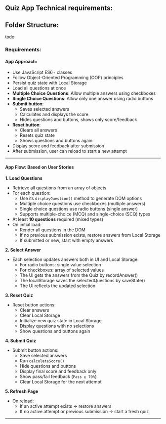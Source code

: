 ## Quiz App Technical requirements:

## Folder Structure:

todo

### Requirements:

#### App Approach:

- Use JavaScript ES6+ classes
- Follow Object-Oriented Programming (OOP) principles
- Persist quiz state with Local Storage
- Load all questions at once
- **Multiple Choice Questions**: Allow multiple answers using checkboxes
- **Single Choice Questions**: Allow only one answer using radio buttons
- **Submit button**:
  - Saves selected answers
  - Calculates and displays the score
  - Hides questions and buttons, shows only score/feedback
- **Reset button**:
  - Clears all answers
  - Resets quiz state
  - Shows questions and buttons again
- Display score and feedback after submission
- After submission, user can reload to start a new attempt

---

#### App Flow: Based on User Stories

**1. Load Questions**

- Retrieve all questions from an array of objects
- For each question:
  - Use its `displayQuestion()` method to generate DOM options
  - Multiple choice questions use checkboxes (multiple answers)
  - Single choice questions use radio buttons (single answer)
  - Supports multiple-choice (MCQ) and single-choice (SCQ) types
- At least **10 questions** required (mixed types)
- On initial load:
  - Render all questions in the DOM
  - If no previous submission exists, restore answers from Local Storage
  - If submitted or new, start with empty answers

**2. Select Answer**

- Each selection updates answers both in UI and Local Storage:
  - For radio buttons: single value selection
  - For checkboxes: array of selected values
  - The UI gets the answers from the Quiz by recordAnswer()
  - The localStorage saves the selectedQuestions by saveState()
  - The UI reflects the updated selection

**3. Reset Quiz**

- Reset button actions:
  - Clear answers
  - Clear Local Storage
  - Initialize new quiz state in Local Storage
  - Display questions with no selections
  - Show questions and buttons again

**4. Submit Quiz**

- Submit button actions:
  - Save selected answers
  - Run `calculateScore()`
  - Hide questions and buttons
  - Display final score and feedback only
  - Show pass/fail feedback (`Pass ≥ 70%`)
  - Clear Local Storage for the next attempt

**5. Refresh Page**

- On reload:
  - If an active attempt exists → restore answers
  - If no active attempt or previous submission → start a fresh quiz

---
